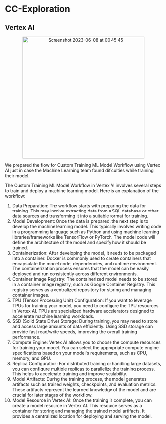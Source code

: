 # CC-Exploration

## Vertex AI

<p align="center">
    <img width="393" alt="Screenshot 2023-06-08 at 00 45 45" src="https://github.com/C23-DF02-DiskusAI-Dicoding-Indonesia/CC-Exploration/assets/132810595/57450aa0-04c2-45aa-b953-0ece968f6229">
</p>

We prepared the flow for Custom Training ML Model Workflow using Vertex AI just in case the Machine Learning team found dificulties while training their model.

The Custom Training ML Model Workflow in Vertex AI involves several steps to train and deploy a machine learning model. Here is an explanation of the workflow:

1. Data Preparation: The workflow starts with preparing the data for training. This may involve extracting data from a SQL database or other data sources and transforming it into a suitable format for training.
2. Model Development: Once the data is prepared, the next step is to develop the machine learning model. This typically involves writing code in a programming language such as Python and using machine learning libraries/frameworks like TensorFlow or PyTorch. The model code will define the architecture of the model and specify how it should be trained.
3. Containerization: After developing the model, it needs to be packaged into a container. Docker is commonly used to create containers that encapsulate the model code, dependencies, and runtime environment. The containerization process ensures that the model can be easily deployed and run consistently across different environments.
4. Container Image Registry: The containerized model needs to be stored in a container image registry, such as Google Container Registry. This registry serves as a centralized repository for storing and managing container images.
5. TPU (Tensor Processing Unit) Configuration: If you want to leverage TPUs for training your model, you need to configure the TPU resources in Vertex AI. TPUs are specialized hardware accelerators designed to accelerate machine learning workloads.
6. SSD (Solid State Drive) Storage: During training, you may need to store and access large amounts of data efficiently. Using SSD storage can provide fast read/write speeds, improving the overall training performance.
7. Compute Engine: Vertex AI allows you to choose the compute resources for training your model. You can select the appropriate compute engine specifications based on your model's requirements, such as CPU, memory, and GPU.
8. Replica Configuration: For distributed training or handling large datasets, you can configure multiple replicas to parallelize the training process. This helps to accelerate training and improve scalability.
9. Model Artifacts: During the training process, the model generates artifacts such as trained weights, checkpoints, and evaluation metrics. These artifacts represent the learned knowledge of the model and are crucial for later stages of the workflow.
10. Model Resource in Vertex AI: Once the training is complete, you can create a model resource in Vertex AI. This resource serves as a container for storing and managing the trained model artifacts. It provides a centralized location for deploying and serving the model.
